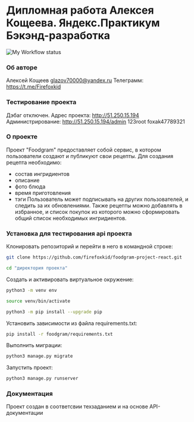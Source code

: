 # Дипломная работа Алексея Кощеева. Яндекс.Практикум Бэкэнд-разработка
![My Workflow status](https://github.com/firefoxkid/foodgram-project-react/actions/workflows/main.yml/badge.svg)

### Об авторе

Алексей Кощеев 
glazov70000@yandex.ru
Телеграмм: https://t.me/Firefoxkid
  
### Тестирование проекта
Дэбаг отключен. Адрес проекта: 
http://51.250.15.194
Администрирование:
http://51.250.15.194/admin
123root
foxak47789321

### О проекте

Проект "Foodgram" предоставляет собой сервис, в котором пользователи создают и публикуют свои рецепты. 
Для создания рецепта необходимо:
  - состав ингридиентов
  - описание
  - фото блюда
  - время приготовления
  - тэги
Пользователь может подписывать на других пользователей, и следить за их обновлениями.
Также рецепты можно добавлять в избранное, и список покупок из которого можно сформировать общий список необходимых ингридиентов.

### Установка для тестирования api проекта
Клонировать репозиторий и перейти в него в командной строке:

```bash
git clone https://github.com/firefoxkid/foodgram-project-react.git
```

```bash
cd "директория проекта"
```

Cоздать и активировать виртуальное окружение:

```bash
python3 -m venv env
```

```bash
source venv/bin/activate
```

```bash
python3 -m pip install --upgrade pip
```

Установить зависимости из файла requirements.txt:

```bash
pip install -r foodgram/requirements.txt
```

Выполнить миграции:

```bash
python3 manage.py migrate
```

Запустить проект:

```bash
python3 manage.py runserver
```

### Документация 
Проект создан в соответсвии техзаданием и на основе API-документации